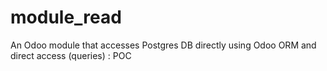 # module_read
An Odoo module that accesses Postgres DB directly using Odoo ORM and direct access (queries) : POC
